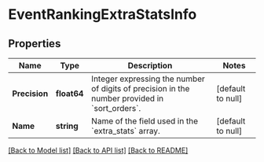 # EventRankingExtraStatsInfo

## Properties
Name | Type | Description | Notes
------------ | ------------- | ------------- | -------------
**Precision** | **float64** | Integer expressing the number of digits of precision in the number provided in &#x60;sort_orders&#x60;. | [default to null]
**Name** | **string** | Name of the field used in the &#x60;extra_stats&#x60; array. | [default to null]

[[Back to Model list]](../README.md#documentation-for-models) [[Back to API list]](../README.md#documentation-for-api-endpoints) [[Back to README]](../README.md)

